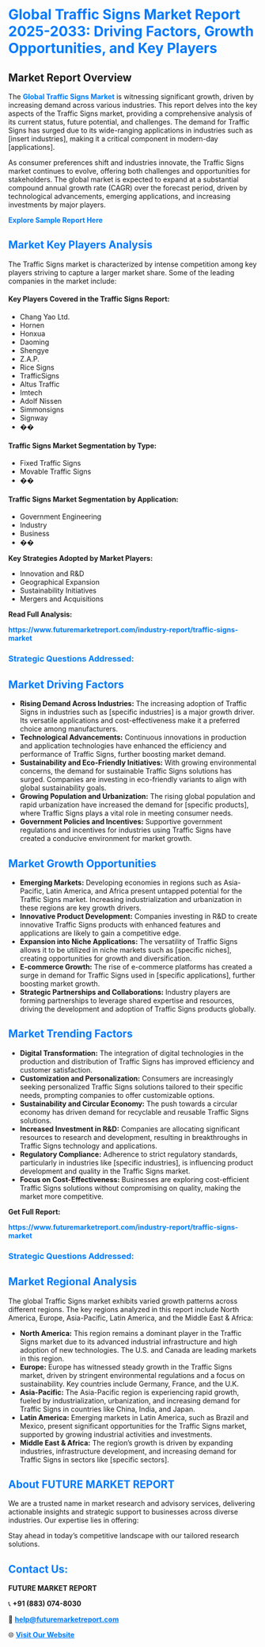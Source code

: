 <h1 style="color: #007BFF;">Global Traffic Signs Market Report 2025-2033: Driving Factors, Growth Opportunities, and Key Players</h1>

<section id="overview">
<h2>Market Report Overview</h2>
<p>The <a href="https://www.futuremarketreport.com/industry-report/traffic-signs-market" style="color: #007BFF; text-decoration: none;"><strong>Global Traffic Signs Market</strong></a> is witnessing significant growth, driven by increasing demand across various industries. This report delves into the key aspects of the Traffic Signs market, providing a comprehensive analysis of its current status, future potential, and challenges. The demand for Traffic Signs has surged due to its wide-ranging applications in industries such as [insert industries], making it a critical component in modern-day [applications].</p>
<p>As consumer preferences shift and industries innovate, the Traffic Signs market continues to evolve, offering both challenges and opportunities for stakeholders. The global market is expected to expand at a substantial compound annual growth rate (CAGR) over the forecast period, driven by technological advancements, emerging applications, and increasing investments by major players.</p>
</section>

<section id="overview">
<p><a href="https://www.futuremarketreport.com/request-sample/reportId=118729" style="color: #007BFF; text-decoration: none;"><strong>Explore Sample Report Here</strong></a></p>
</section>

<section id="key-players">
<h2 style="color: #007BFF;">Market Key Players Analysis</h2>
<p>The Traffic Signs market is characterized by intense competition among key players striving to capture a larger market share. Some of the leading companies in the market include:</p>
<h4>Key Players Covered in the Traffic Signs Report:</h4>
<ul><li>Chang Yao Ltd.</li><li>Hornen</li><li>Honxua</li><li>Daoming</li><li>Shengye</li><li>Z.A.P.</li><li>Rice Signs</li><li>TrafficSigns</li><li>Altus Traffic</li><li>Imtech</li><li>Adolf Nissen</li><li>Simmonsigns</li><li>Signway</li><li>��</li></ul>
<h4>Traffic Signs Market Segmentation by Type:</h4>
<ul><li>Fixed Traffic Signs</li><li>Movable Traffic Signs</li><li>��</li></ul>

<h4>Traffic Signs Market Segmentation by Application:</h4>
<ul><li>Government Engineering</li><li>Industry</li><li>Business</li><li>��</li></ul>
<p><strong>Key Strategies Adopted by Market Players:</strong></p>
<ul>
<li>Innovation and R&D</li>
<li>Geographical Expansion</li>
<li>Sustainability Initiatives</li>
<li>Mergers and Acquisitions</li>
</ul>
</section>

<section>
<p><strong>Read Full Analysis: </strong></p><a href="https://www.futuremarketreport.com/industry-report/traffic-signs-market" style="color: #007BFF; text-decoration: none;"><strong>https://www.futuremarketreport.com/industry-report/traffic-signs-market</strong></a>
<h3 style="color: #007BFF;">Strategic Questions Addressed:</h3>
</section>

<section id="driving-factors">
<h2 style="color: #007BFF;">Market Driving Factors</h2>
<ul>
<li><strong>Rising Demand Across Industries:</strong> The increasing adoption of Traffic Signs in industries such as [specific industries] is a major growth driver. Its versatile applications and cost-effectiveness make it a preferred choice among manufacturers.</li>
<li><strong>Technological Advancements:</strong> Continuous innovations in production and application technologies have enhanced the efficiency and performance of Traffic Signs, further boosting market demand.</li>
<li><strong>Sustainability and Eco-Friendly Initiatives:</strong> With growing environmental concerns, the demand for sustainable Traffic Signs solutions has surged. Companies are investing in eco-friendly variants to align with global sustainability goals.</li>
<li><strong>Growing Population and Urbanization:</strong> The rising global population and rapid urbanization have increased the demand for [specific products], where Traffic Signs plays a vital role in meeting consumer needs.</li>
<li><strong>Government Policies and Incentives:</strong> Supportive government regulations and incentives for industries using Traffic Signs have created a conducive environment for market growth.</li>
</ul>
</section>

<section id="growth-opportunities">
<h2 style="color: #007BFF;">Market Growth Opportunities</h2>
<ul>
<li><strong>Emerging Markets:</strong> Developing economies in regions such as Asia-Pacific, Latin America, and Africa present untapped potential for the Traffic Signs market. Increasing industrialization and urbanization in these regions are key growth drivers.</li>
<li><strong>Innovative Product Development:</strong> Companies investing in R&D to create innovative Traffic Signs products with enhanced features and applications are likely to gain a competitive edge.</li>
<li><strong>Expansion into Niche Applications:</strong> The versatility of Traffic Signs allows it to be utilized in niche markets such as [specific niches], creating opportunities for growth and diversification.</li>
<li><strong>E-commerce Growth:</strong> The rise of e-commerce platforms has created a surge in demand for Traffic Signs used in [specific applications], further boosting market growth.</li>
<li><strong>Strategic Partnerships and Collaborations:</strong> Industry players are forming partnerships to leverage shared expertise and resources, driving the development and adoption of Traffic Signs products globally.</li>
</ul>
</section>

<section id="trending-factors">
<h2 style="color: #007BFF;">Market Trending Factors</h2>
<ul>
<li><strong>Digital Transformation:</strong> The integration of digital technologies in the production and distribution of Traffic Signs has improved efficiency and customer satisfaction.</li>
<li><strong>Customization and Personalization:</strong> Consumers are increasingly seeking personalized Traffic Signs solutions tailored to their specific needs, prompting companies to offer customizable options.</li>
<li><strong>Sustainability and Circular Economy:</strong> The push towards a circular economy has driven demand for recyclable and reusable Traffic Signs solutions.</li>
<li><strong>Increased Investment in R&D:</strong> Companies are allocating significant resources to research and development, resulting in breakthroughs in Traffic Signs technology and applications.</li>
<li><strong>Regulatory Compliance:</strong> Adherence to strict regulatory standards, particularly in industries like [specific industries], is influencing product development and quality in the Traffic Signs market.</li>
<li><strong>Focus on Cost-Effectiveness:</strong> Businesses are exploring cost-efficient Traffic Signs solutions without compromising on quality, making the market more competitive.</li>
</ul>
</section>

<section>
<p><strong>Get Full Report: </strong></p><a href="https://www.futuremarketreport.com/industry-report/traffic-signs-market" style="color: #007BFF; text-decoration: none;"><strong>https://www.futuremarketreport.com/industry-report/traffic-signs-market</strong></a>
<h3 style="color: #007BFF;">Strategic Questions Addressed:</h3>
</section>


<section id="regional-analysis">
<h2 style="color: #007BFF;">Market Regional Analysis</h2>
<p>The global Traffic Signs market exhibits varied growth patterns across different regions. The key regions analyzed in this report include North America, Europe, Asia-Pacific, Latin America, and the Middle East & Africa:</p>
<ul>
<li><strong>North America:</strong> This region remains a dominant player in the Traffic Signs market due to its advanced industrial infrastructure and high adoption of new technologies. The U.S. and Canada are leading markets in this region.</li>
<li><strong>Europe:</strong> Europe has witnessed steady growth in the Traffic Signs market, driven by stringent environmental regulations and a focus on sustainability. Key countries include Germany, France, and the U.K.</li>
<li><strong>Asia-Pacific:</strong> The Asia-Pacific region is experiencing rapid growth, fueled by industrialization, urbanization, and increasing demand for Traffic Signs in countries like China, India, and Japan.</li>
<li><strong>Latin America:</strong> Emerging markets in Latin America, such as Brazil and Mexico, present significant opportunities for the Traffic Signs market, supported by growing industrial activities and investments.</li>
<li><strong>Middle East & Africa:</strong> The region’s growth is driven by expanding industries, infrastructure development, and increasing demand for Traffic Signs in sectors like [specific sectors].</li>
</ul>
</section>

<footer>
<h2 style="color: #007BFF;">About FUTURE MARKET REPORT</h2>
<p>We are a trusted name in market research and advisory services, delivering actionable insights and strategic support to businesses across diverse industries. Our expertise lies in offering:</p>

<p>Stay ahead in today’s competitive landscape with our tailored research solutions.</p>

<h2 style="color: #007BFF;">Contact Us:</h2>
<p><strong>FUTURE MARKET REPORT</strong></p>
<p>📞 <strong>+91 (883) 074-8030</strong></p>
<p>📧 <strong><a href="mailto:help@futuremarketreport.com" style="color: #007BFF;">help@futuremarketreport.com</a></strong></p>
<p>🌐 <strong><a href="https://www.futuremarketreport.com/" style="color: #007BFF;">Visit Our Website</a></strong></p>
</footer>